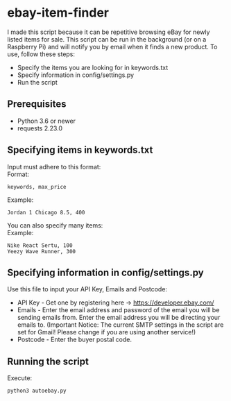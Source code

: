 # ebay-item-finder
I made this script because it can be repetitive browsing eBay for newly listed items for sale. This script can be run in the background (or on a Raspberry Pi) and will notify you by email when it finds a new product. To use, follow these steps:
- Specify the items you are looking for in keywords.txt
- Specify information in config/settings.py
- Run the script

## Prerequisites
- Python 3.6 or newer
- requests 2.23.0

## Specifying items in keywords.txt
Input must adhere to this format:  
Format:
```
keywords, max_price
```
Example: 
```
Jordan 1 Chicago 8.5, 400
```
You can also specify many items:  
Example: 
```
Nike React Sertu, 100
Yeezy Wave Runner, 300
```
## Specifying information in config/settings.py
Use this file to input your API Key, Emails and Postcode:

- API Key - Get one by registering here -> https://developer.ebay.com/
- Emails - Enter the email address and password of the email you will be sending emails from. Enter the email address you will be directing your emails to. (Important Notice: The current SMTP settings in the script are set for Gmail! Please change if you are using another service!)
- Postcode - Enter the buyer postal code.

## Running the script
Execute:
```
python3 autoebay.py
```
